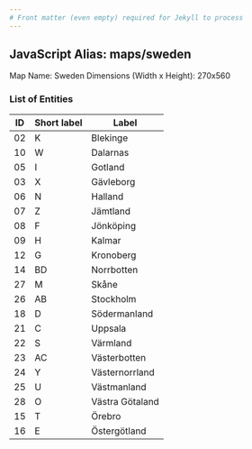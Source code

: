 ```yaml
---
# Front matter (even empty) required for Jekyll to process
---
```


## JavaScript Alias: maps/sweden

Map Name: Sweden
Dimensions (Width x Height): 270x560





### List of Entities

ID | Short label | Label
---|---|---|
02|K|Blekinge
10|W|Dalarnas
05|I|Gotland
03|X|Gävleborg
06|N|Halland
07|Z|Jämtland
08|F|Jönköping
09|H|Kalmar
12|G|Kronoberg
14|BD|Norrbotten
27|M|Skåne
26|AB|Stockholm
18|D|Södermanland
21|C|Uppsala
22|S|Värmland
23|AC|Västerbotten
24|Y|Västernorrland
25|U|Västmanland
28|O|Västra Götaland
15|T|Örebro
16|E|Östergötland

